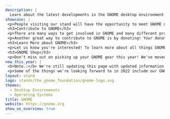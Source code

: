 ```yaml
---
description: |
  Learn about the latest developments in the GNOME desktop environment! At the GNOME booth, you can check out live demos of GNOME 3.38 and GTK 4, get help using GNOME, and learn more about paid GNOME internship opportunities. During our themed chat hours, you'll be able to engage and talk directly with GNOME developers, designers, Board of Directors members, Foundation staff, and other community members. Ask us your questions or just pop in to say "Hi" and chat! Take a look at our chat schedule below to see what our topics are and when you can join them.
showcase: |
 <p>People visiting our stand will have the opportunity to meet GNOME members and fellow Community members, discuss new features, address questions, issues, or hang out. No prior experience using GNOME is needed, and people who are looking for new contribution opportunities are more than welcome!</p>
 <h3>Contribute to GNOME</h3>
 <p>There are many ways to get involved in GNOME and many different projects to contribute on. The best place to get started is by visiting <a href="https://www.gnome.org/get-involved/" target="_blank">gnome.org/get-involved</a>.</p>
 <p>Another great way to contribute to GNOME is by donating! Your donations help fund projects like GTK 4.0, GNOME internships, and events like GUADEC. Learn more about how you can help support GNOME by visiting <a href="https://www.gnome.org/support-gnome/" target="_blank">gnome.org/support-gnome</a>.</p>
 <h3>Learn More about GNOME</h3>
 <p>Let us know you're interested! To learn more about all things GNOME (news, events, sponsorships, and support) <a href="https://surveys.gnome.org/661786?lang=en" target="_blank">fill out this short form</a> and we'll get in touch.</p>
 <h3>GNOME Shop</h3>
 <p>Don't miss out on picking up your GNOME gear this year! We've moved our t-shirts and other GNOME items to an online shop. Visit <a href="https://shop.gnome.org/" target="_blank">shop.gnome.org</a> for more information.</p>
new_this_year: |
 <b>Note.:</b> We're still updating this page with updated information :)<br />
 <p>Some of the things we're looking forward to in 2022 include our GNOME 42 realease, GUADEC, <a href="http://gnome.asia/">GNME.Asia</a>, and Linux App Summit, as well as many more hackfests and social events.</p>
layout: stand
logo: stands/the_gnome_foundation/gnome-logo.svg
themes:
  - Desktop Environments
  - Operating Systems
title: GNOME
website: https://gnome.org
show_on_overview: true
---
```

